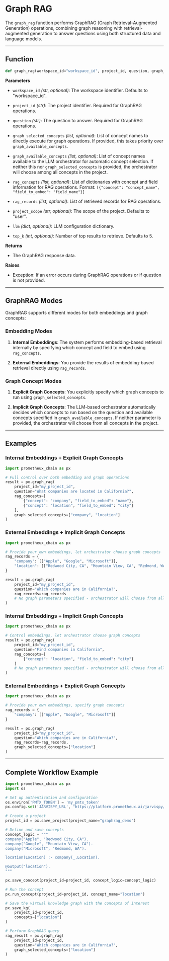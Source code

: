 # Graph RAG

The `graph_rag` function performs GraphRAG (Graph Retrieval-Augmented Generation) operations, combining graph reasoning with retrieval-augmented generation to answer questions using both structured data and language models.

---

## Function

```python
def graph_rag(workspace_id="workspace_id", project_id, question, graph_selected_concepts=None, graph_available_concepts=None, rag_concepts=None, rag_records=None, project_scope="user", llm=None, top_k=5)
```

**Parameters**
- `workspace_id` _(str, optional)_:
  The workspace identifier. Defaults to "workspace_id".

- `project_id` _(str)_:
  The project identifier. Required for GraphRAG operations.

- `question` _(str)_:
  The question to answer. Required for GraphRAG operations.

- `graph_selected_concepts` _(list, optional)_:
  List of concept names to directly execute for graph operations. If provided, this takes priority over `graph_available_concepts`.

- `graph_available_concepts` _(list, optional)_:
  List of concept names available to the LLM orchestrator for automatic concept selection. If neither this nor `graph_selected_concepts` is provided, the orchestrator will choose among all concepts in the project.

- `rag_concepts` _(list, optional)_:
  List of dictionaries with concept and field information for RAG operations.
  Format: `[{"concept": "concept_name", "field_to_embed": "field_name"}]`

- `rag_records` _(list, optional)_:
  List of retrieved records for RAG operations.

- `project_scope` _(str, optional)_:
  The scope of the project. Defaults to "user".

- `llm` _(dict, optional)_:
  LLM configuration dictionary.

- `top_k` _(int, optional)_:
  Number of top results to retrieve. Defaults to 5.

**Returns**
- The GraphRAG response data.

**Raises**
- Exception: If an error occurs during GraphRAG operations or if question is not provided.

---

## GraphRAG Modes

GraphRAG supports different modes for both embeddings and graph concepts:

### Embedding Modes

1. **Internal Embeddings**: The system performs embedding-based retrieval internally by specifying which concept and field to embed using `rag_concepts`.

2. **External Embeddings**: You provide the results of embedding-based retrieval directly using `rag_records`.

### Graph Concept Modes

1. **Explicit Graph Concepts**: You explicitly specify which graph concepts to run using `graph_selected_concepts`.

2. **Implicit Graph Concepts**: The LLM-based orchestrator automatically decides which concepts to run based on the question and available concepts specified in `graph_available_concepts`. If neither parameter is provided, the orchestrator will choose from all concepts in the project.

---

## Examples

### Internal Embeddings + Explicit Graph Concepts

```python
import prometheux_chain as px

# Full control over both embedding and graph operations
result = px.graph_rag(
    project_id="my_project_id",
    question="What companies are located in California?",
    rag_concepts=[
        {"concept": "company", "field_to_embed": "name"},
        {"concept": "location", "field_to_embed": "city"}
    ],
    graph_selected_concepts=["company", "location"]
)
```

### External Embeddings + Implicit Graph Concepts

```python
import prometheux_chain as px

# Provide your own embeddings, let orchestrator choose graph concepts
rag_records = {
    "company": [["Apple", "Google", "Microsoft"]],
    "location": [["Redwood City, CA", "Mountain View, CA", "Redmond, WA"]]
}

result = px.graph_rag(
    project_id="my_project_id",
    question="Which companies are in California?",
    rag_records=rag_records
    # No graph parameters specified - orchestrator will choose from all project concepts
)
```

### Internal Embeddings + Implicit Graph Concepts

```python
import prometheux_chain as px

# Control embeddings, let orchestrator choose graph concepts
result = px.graph_rag(
    project_id="my_project_id",
    question="Find companies in California",
    rag_concepts=[
        {"concept": "location", "field_to_embed": "city"}
    ]
    # No graph parameters specified - orchestrator will choose from all project concepts
)
```

### External Embeddings + Explicit Graph Concepts

```python
import prometheux_chain as px

# Provide your own embeddings, specify graph concepts
rag_records = {
    "company": [["Apple", "Google", "Microsoft"]]
}

result = px.graph_rag(
    project_id="my_project_id",
    question="Which companies are in California?",
    rag_records=rag_records,
    graph_selected_concepts=["location"]
)
```



---

## Complete Workflow Example

```python
import prometheux_chain as px
import os

# Set up authentication and configuration
os.environ['PMTX_TOKEN'] = 'my_pmtx_token'
px.config.set('JARVISPY_URL', "https://platform.prometheux.ai/jarvispy/'my_organization'/'my_username'")

# Create a project
project_id = px.save_project(project_name="graphrag_demo")

# Define and save concepts
concept_logic = """
company("Apple", "Redwood City, CA").
company("Google", "Mountain View, CA").
company("Microsoft", "Redmond, WA").

location(Location) :- company(_,Location).

@output("location").
"""

px.save_concept(project_id=project_id, concept_logic=concept_logic)

# Run the concept
px.run_concept(project_id=project_id, concept_name="location")

# Save the virtual knowledge graph with the concepts of interest
px.save_kg(
    project_id=project_id,
    concepts=["location"]
)

# Perform GraphRAG query
rag_result = px.graph_rag(
    project_id=project_id,
    question="Which companies are in California?",
    graph_selected_concepts=["location"]
)
```


